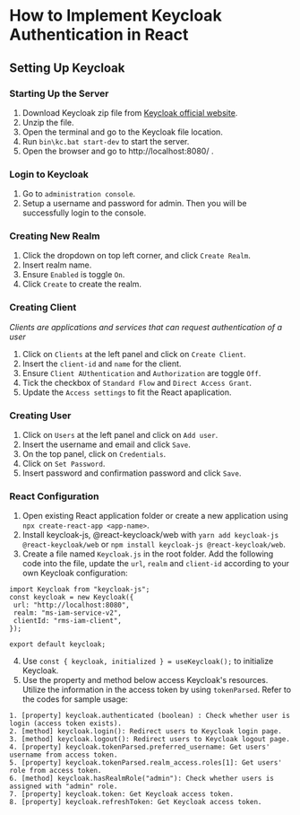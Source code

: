# How to Implement Keycloak Authentication in React
## Setting Up Keycloak
### Starting Up the Server
1. Download Keycloak zip file from [Keycloak official website](https://www.keycloak.org/getting-started/getting-started-zip).
2. Unzip the file.
3. Open the terminal and go to the Keycloak file location.
4. Run `bin\kc.bat start-dev` to start the server.
5. Open the browser and go to http://localhost:8080/ . 

### Login to Keycloak
1. Go to `administration console`.
2. Setup a username and password for admin. Then you will be successfully login to the console.

### Creating New Realm
1. Click the dropdown on top left corner, and click `Create Realm`.
2. Insert realm name.
3. Ensure `Enabled` is toggle `On`.
4. Click `Create` to create the realm.

### Creating Client
*Clients are applications and services that can request authentication of a user*

1. Click on `Clients` at the left panel and click on `Create Client`.
2. Insert the `client-id` and `name` for the client.
3. Ensure `Client AUthentication` and `Authorization` are toggle `Off`.
4. Tick the checkbox of `Standard Flow` and `Direct Access Grant`.
5. Update the `Access settings` to fit the React apaplication.

### Creating User
1. Click on `Users` at the left panel and click on `Add user`.
2. Insert the username and email and click `Save`.
3. On the top panel, click on `Credentials`.
4. Click on `Set Password`.
5. Insert password and confirmation password and click `Save`.

### React Configuration
1. Open existing React application folder or create a new application using `npx create-react-app <app-name>`.
2.  Install keycloak-js, @react-keycloack/web with `yarn add keycloak-js @react-keycloak/web` or `npm install keycloak-js @react-keycloak/web`.
3. Create a file named `Keycloak.js` in the root folder. Add the following code into the file, update the `url`, `realm` and `client-id` according to your own Keycloak configuration:
```
import Keycloak from "keycloak-js";
const keycloak = new Keycloak({
 url: "http://localhost:8080",
 realm: "ms-iam-service-v2",
 clientId: "rms-iam-client",
});

export default keycloak;
```
4. Use `const { keycloak, initialized } = useKeycloak();` to initialize Keycloak.
5. Use the property and method below access Keycloak's resources. Utilize the information in the access token by using `tokenParsed`. Refer to the codes for sample usage:
```
1. [property] keycloak.authenticated (boolean) : Check whether user is login (access token exists).
2. [method] keycloak.login(): Redirect users to Keycloak login page.
3. [method] keycloak.logout(): Redirect users to Keycloak logout page.
4. [property] keycloak.tokenParsed.preferred_username: Get users' username from access token.
5. [property] keycloak.tokenParsed.realm_access.roles[1]: Get users' role from access token.
6. [method] keycloak.hasRealmRole("admin"): Check whether users is assigned with "admin" role. 
7. [property] keycloak.token: Get Keycloak access token.
8. [property] keycloak.refreshToken: Get Keycloak access token.
```